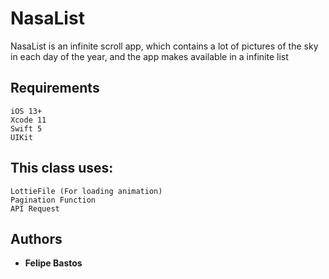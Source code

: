 # NasaList

NasaList is an infinite scroll app, which contains a lot of pictures of the sky in each day of the year, and the app makes available in a infinite list

## Requirements

```
iOS 13+
Xcode 11
Swift 5
UIKit
```

## This class uses:

```
LottieFile (For loading animation)
Pagination Function
API Request
```

## Authors

* **Felipe Bastos** 
